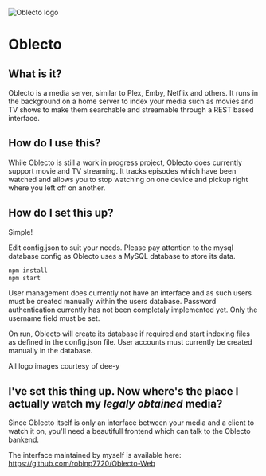 ![Oblecto logo](https://github.com/robinp7720/Oblecto/blob/master/images/logotype.png?raw=true)
# Oblecto
## What is it?
Oblecto is a media server, similar to Plex, Emby, Netflix and others. It runs in the background on a home server to index your media such as movies and TV shows to make them searchable and streamable through a REST based interface.

## How do I use this?
While Oblecto is still a work in progress project, Oblecto does currently support movie and TV streaming. It tracks episodes which have been watched and allows you to stop watching on one device and pickup right where you left off on another.

## How do I set this up?
Simple!

Edit config.json to suit your needs. Please pay attention to the mysql database config as Oblecto uses a MySQL database to store its data.

```bash
npm install
npm start
```

User management does currently not have an interface and as such users must be created manually within the users database. Password authentication currently has not been completaly implemented yet. Only the username field must be set.

On run, Oblecto will create its database if required and start indexing files as defined in the config.json file.
User accounts must currently be created manually in the database.

All logo images courtesy of dee-y 

## I've set this thing up. Now where's the place I actually watch my *legaly obtained* media?
Since Oblecto itself is only an interface between your media and a client to watch it on, you'll need a beautifull frontend which can talk to the Oblecto bankend.

The interface maintained by myself is available here: https://github.com/robinp7720/Oblecto-Web
